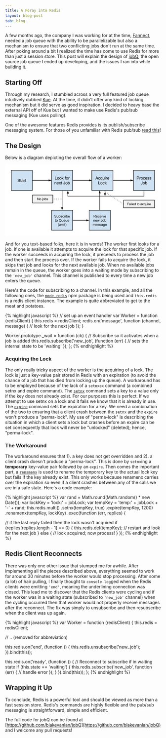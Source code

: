 ```yaml
---
title: A Foray into Redis
layout: blog-post
tab: blog
---
```


A few months ago, the company I was working for at the time, [Fannect](http://www.fannect.me), needed a job queue with the ability to be parallelizable but also a mechanism to ensure that two conflicting jobs don't run at the same time. After poking around a bit I realized the time has come to use Redis for more than just a session store. This post will explain the design of [jobQ](https://github.com/blakevanlan/jobQ), the open source job queue I ended up developing, and the issues I ran into while building it.
<!-- end excerpt -->

## Starting Off

Through my research, I stumbled across a very full featured job queue intuitively dubbed [Kue](http://learnboost.github.io/kue/). At the time, it didn't offer any kind of locking mechanism but it did serve as good inspiration. I decided to heavy base the external API off of Kue but I wanted to make use Redis's pub/sub messaging (Kue uses polling).

One of the awesome features Redis provides is its publish/subscribe messaging system. For those of you unfamiliar with Redis pub/sub [read this](http://en.wikipedihttp://redis.io/topics/pubsub)! 

## The Design

Below is a diagram depicting the overall flow of a worker:

![Job Queue Design](/images/blog/redis/JobQueueDesign.png)

And for you text-based folks, here it is in words! The worker first looks for a job. If one is available it attempts to acquire the lock for that specific job. If the worker succeeds in acquiring the lock, it preceeds to process the job and then start the process over. If the worker fails to acquire the lock, it skips that job and looks for the next available job. When no available jobs remain in the queue, the worker goes into a waiting mode by subscribing to the <code><span class="s1">'new_job'</span></code> channel. This channel is published to every time a new job enters the queue.

Here's the code for subscribing to a channel. In this example, and all the following ones, the [<code>node_redis</code>](https://github.com/mranney/node_redis) npm package is being used and <code>this.redis</code> is a redis client instance. The example is quite abbreviated to get to the meat and potatoes.

{% highlight javascript %}
// set up an event handler
var Worker = function (redisClient) {
   this.redis = redisClient;
   redis.on('message', function (channel, message) {
      // look for the next job
   });
}

Worker.prototype._wait = function (cb) {
   // Subscribe so it activates when a job is added
   this.redis.subscribe('new_job', (function (err) {
      // sets the internal state to be 'waiting'
   });
};
{% endhighlight %}

### Acquiring the Lock

The only really tricky aspect of the worker is the acquiring of a lock. The lock is just a key-value pair stored in Redis with an expiration (to avoid the chance of a job that has died from locking up the queue). A workaround has to be employed because of the lack of a <code>setnxex</code> command (a combined setnx and expire command). The [<code>setnx</code>](http://redis.io/commands/setnx) command sets a key to a value only if the key does not already exist. For our purposes this is perfect. If we attempt to use setnx on a lock and it fails we know that it is already in use. The [<code>expire</code>](http://redis.io/commands/setex) command sets the expiration for a key. We need a combination of the two to ensuring that a client crash between the <code>setnx</code> and the <code>expire</code> won't produce a "perma-lock". My use of "perma-lock" is describing the situation in which a client sets a lock but crashes before an expire can be set  consequently that lock will never be "unlocked" (deleted); hence, "perma-lock".

### The Workaround

The workaround ensures that 1). a key does not get overridden and 2). a client crash doesn't produce a "perma-lock". This is done by <code>setnx</code>ing a __temporary__ key-value pair followed by an <code>expire</code>. Then comes the important part, a [<code>renamenx</code>](http://redis.io/commands/renamenx) is used to rename the temporary key to the actual lock key but fails if the key already exist. This only works because renamenx carries over the expiration so even if a client crashes between any of the calls we are in a safe state. Here's a code example:

{% highlight javascript %}
var rand = Math.round(Math.random() * new Date());
var lockKey = 'lock:' + jobLock;
var tempKey = 'temp:' + jobLock + '-' + rand;
this.redis.multi()
   .setnx(tempKey, true)
   .expire(tempKey, 1200)
   .renamenx(tempKey, lockKey)
   .exec(function (err, replies) {

   // if the last reply failed then the lock wasn't acquired
   if (replies[replies.length - 1] == 0) {
      this.redis.del(tempKey);
      // restart and look for the next job
   } else {
      // lock acquired; now process!
   }
});
{% endhighlight %}

## Redis Client Reconnects

There was only one other issue that stumped me for awhile. After implementing all the pieces described above, everything seemed to work for around 30 minutes before the worker would stop processing. After some (a lot) of hair pulling, I finally thought to <code>console.log</code>ged when the Redis clients were emitting <code><span class="s1">'end'</span></code>, meaning the underlining connection was closed. This lead me to discover that the Redis clients were cycling and if the worker was in a waiting state (subscribed to <code><span class="s1">'new_job'</span></code> channel) when the cycling occurred then that worker would not properly receive messages after the reconnect. The fix was simply to unsubscribe and then resubscribe when the client was up again.

{% highlight javascript %}
var Worker = function (redisClient) {
   this.redis = redisClient;
   
   // .. (removed for abbreviation)
   
   this.redis.on('end', (function () {
      this.redis.unsubscribe('new_job');
   }).bind(this));

   this.redis.on('ready', (function () {
      // Reconnect to subscribe if in waiting state
      if (this.state == 'waiting') {
         this.redis.subscribe('new_job', function (err) {
            // handle error
         });
      }
   }).bind(this));
}; 
{% endhighlight %}

## Wrapping it Up

To conclude, Redis is a powerful tool and should be viewed as more than a fast session store. Redis's commands are highly flexible and the pub/sub messaging is straightforward, simple and efficient.

The full code for jobQ can be found at [https://github.com/blakevanlan/jobQ](https://github.com/blakevanlan/jobQ) and I welcome any pull requests!